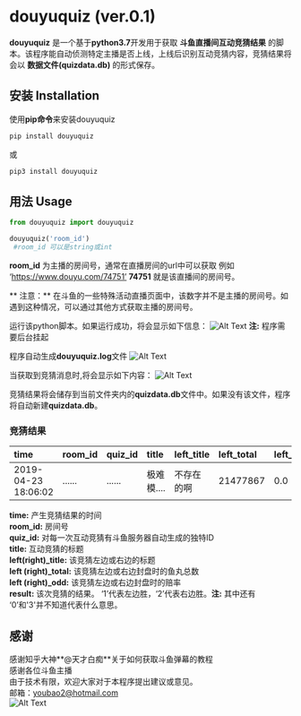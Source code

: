 # douyuquiz (ver.0.1)

**douyuquiz** 是一个基于**python3.7**开发用于获取 **斗鱼直播间互动竞猜结果** 的脚本。该程序能自动侦测特定主播是否上线，上线后识别互动竞猜内容，竞猜结果将会以 **数据文件(quizdata.db)** 的形式保存。

## 安装 Installation

使用**pip命令**来安装douyuquiz

```bash
pip install douyuquiz
```
或
```bash
pip3 install douyuquiz
```

## 用法 Usage

```python
from douyuquiz import douyuquiz

douyuquiz('room_id')
 #room_id 可以是string或int
```
**room_id** 为主播的房间号，通常在直播房间的url中可以获取  例如 ‘https://www.douyu.com/74751’ **74751** 就是该直播间的房间号。  

** 注意：** 在斗鱼的一些特殊活动直播页面中，该数字并不是主播的房间号。如遇到这种情况，可以通过其他方式获取主播的房间号。

运行该python脚本。如果运行成功，将会显示如下信息：
![Alt Text](https://ws3.sinaimg.cn/large/006tNc79gy1g2d1ocxca7g30qa0d4jtf.gif)
**注:** 程序需要后台挂起  

程序自动生成**douyuquiz.log**文件
![Alt Text](https://ws3.sinaimg.cn/large/006tNc79gy1g2d04chcz2j31tc08agov.jpg)

当获取到竞猜消息时,将会显示如下内容：
![Alt Text](https://ws2.sinaimg.cn/large/006tNc79gy1g2d1ec48ixg30r20fn40v.gif)

竞猜结果将会储存到当前文件夹内的**quizdata.db**文件中。如果没有该文件，程序将自动新建**quizdata.db**。

### 竞猜结果

|time|room_id|quiz_id|title|left_title|left_total|left_odd|right_title|right_total|right_odd|result|
|:-|:-|:-|:-|:-|:-|:-|:-|:-|:-|:-|
|2019-04-23 18:06:02|......|......|极难模....|不存在的啊|21477867|0.0|可以|1762690|9.9|1

**time:** 产生竞猜结果的时间  
**room_id:** 房间号  
**quiz_id:** 对每一次互动竞猜有斗鱼服务器自动生成的独特ID  
**title:** 互动竞猜的标题  
**left(right)_title:** 该竞猜左边或右边的标题  
**left (right)_total:** 该竞猜左边或右边封盘时的鱼丸总数  
**left (right)_odd:** 该竞猜左边或右边封盘时的赔率  
**result:** 该次竞猜的结果。 ‘1’代表左边胜，‘2’代表右边胜。**注:** 其中还有 ‘0’和'3'并不知道代表什么意思。

## 感谢

感谢知乎大神**@天才白痴**关于如何获取斗鱼弹幕的教程  
感谢各位斗鱼主播  
由于技术有限，欢迎大家对于本程序提出建议或意见。  
邮箱：youbao2@hotmail.com  
![Alt Text](https://ws2.sinaimg.cn/large/006tNc79gy1g2d2wykjwzg30h609mkjm.gif)
